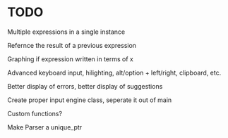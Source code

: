 # TODO

Multiple expressions in a single instance

Refernce the result of a previous expression

Graphing if expression written in terms of x

Advanced keyboard input, hilighting, alt/option + left/right, clipboard, etc.

Better display of errors, better display of suggestions

Create proper input engine class, seperate it out of main

Custom functions?

Make Parser a unique_ptr
